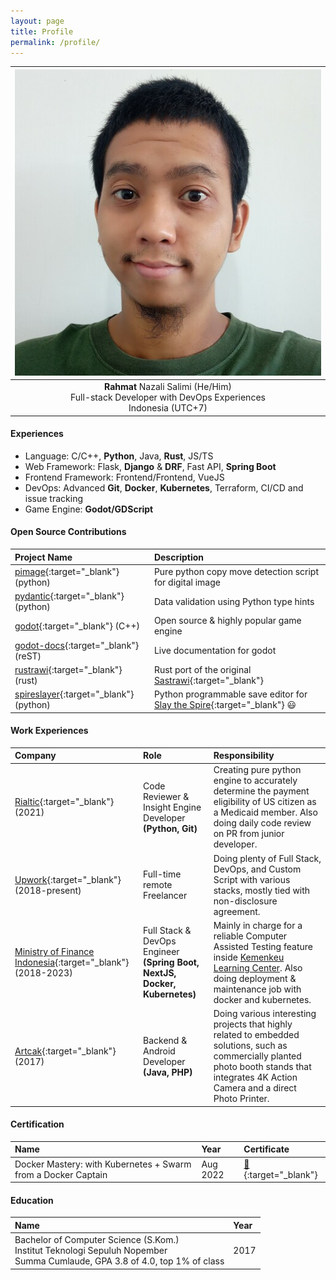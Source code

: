 ```yaml
---
layout: page
title: Profile
permalink: /profile/
---
```



|                      ![super handsome guy](/assets/profile/super_handsome_guy.jpg)                       | 
|:--------------------------------------------------------------------------------------------------------:| 
| **Rahmat** Nazali Salimi (He/Him)<br/>Full-stack Developer with DevOps Experiences<br/>Indonesia (UTC+7) |

#### Experiences
- Language: C/C++, **Python**, Java, **Rust**, JS/TS
- Web Framework: Flask, **Django** & **DRF**, Fast API, **Spring Boot**
- Frontend Framework: Frontend/Frontend, VueJS
- DevOps: Advanced **Git**, **Docker**, **Kubernetes**, Terraform, CI/CD and issue tracking
- Game Engine: **Godot/GDScript**

#### Open Source Contributions

| Project Name                                                                          | Description                                                                                                                          |
|:--------------------------------------------------------------------------------------|:-------------------------------------------------------------------------------------------------------------------------------------|
| [pimage](https://github.com/rahmatnazali/pimage){:target="_blank"} (python)           | Pure python copy move detection script for digital image                                                                             |
| [pydantic](https://github.com/pydantic/pydantic){:target="_blank"} (python)           | Data validation using Python type hints                                                                                              |
| [godot](https://github.com/godotengine/godot){:target="_blank"} (C++)                 | Open source & highly popular game engine                                                                                             |
| [godot-docs](https://github.com/godotengine/godot-docs){:target="_blank"} (reST)      | Live documentation for godot                                                                                                         |
| [rustrawi](https://github.com/rahmatnazali/rustrawi){:target="_blank"} (rust)         | Rust port of the original [Sastrawi](https://github.com/sastrawi/sastrawi){:target="_blank"}                                         |
| [spireslayer](https://github.com/rahmatnazali/spireslayer){:target="_blank"} (python) | Python programmable save editor for [Slay the Spire](https://store.steampowered.com/app/646570/Slay_the_Spire/){:target="_blank"} 😃 |

#### Work Experiences

| Company                                                                                               | Role                                                                           | Responsibility                                                                                                                                                                                         |
|:------------------------------------------------------------------------------------------------------|:-------------------------------------------------------------------------------|:-------------------------------------------------------------------------------------------------------------------------------------------------------------------------------------------------------|
| [Rialtic](https://www.rialtic.io/){:target="_blank"}<br/>(2021)                                       | Code Reviewer & Insight Engine Developer<br/>**(Python, Git)**                 | Creating pure python engine to accurately determine the payment eligibility of US citizen as a Medicaid member. Also doing daily code review on PR from junior developer.                              |
| [Upwork](https://www.upwork.com/freelancers/~01f03e22fefdfb7f2a){:target="_blank"}<br/>(2018-present) | Full-time remote Freelancer                                                    | Doing plenty of Full Stack, DevOps, and Custom Script with various stacks, mostly tied with non-disclosure agreement.                                                                                  |
| [Ministry of Finance Indonesia](https://www.kemenkeu.go.id/en/home){:target="_blank"}<br/>(2018-2023) | Full Stack & DevOps Engineer<br/>**(Spring Boot, NextJS, Docker, Kubernetes)** | Mainly in charge for a reliable Computer Assisted Testing feature inside [Kemenkeu Learning Center](https://klc2.kemenkeu.go.id/). Also doing deployment & maintenance job with docker and kubernetes. |
| [Artcak](https://artcak.id/){:target="_blank"}<br/>(2017)                                             | Backend & Android Developer<br/>**(Java, PHP)**                                | Doing various interesting projects that highly related to embedded solutions, such as commercially planted photo booth stands that integrates 4K Action Camera and a direct Photo Printer.             |

#### Certification

| Name                                                          | Year     | Certificate                                                      |
|:--------------------------------------------------------------|:---------|:-----------------------------------------------------------------|
| Docker Mastery: with Kubernetes + Swarm from a Docker Captain | Aug 2022 | [📄](/assets/profile/udemy_docker_mastery.pdf){:target="_blank"} |

#### Education

| Name                                                                                                                              | Year |
|:----------------------------------------------------------------------------------------------------------------------------------|:-----|
| Bachelor of Computer Science (S.Kom.)<br/>Institut Teknologi Sepuluh Nopember<br/>Summa Cumlaude, GPA 3.8 of 4.0, top 1% of class | 2017 |

